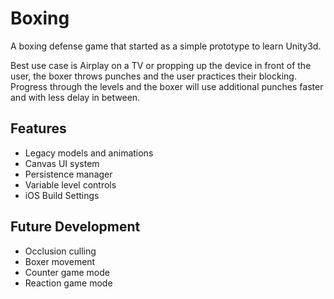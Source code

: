 # Boxing
A boxing defense game that started as a simple prototype to learn Unity3d.  

Best use case is Airplay on a TV or propping up the device in front of the user, the boxer throws punches and the user practices their blocking.  Progress through the levels and the boxer will use additional punches faster and with less delay in between.


## Features
* Legacy models and animations
* Canvas UI system
* Persistence manager
* Variable level controls
* iOS Build Settings

## Future Development
* Occlusion culling
* Boxer movement
* Counter game mode
* Reaction game mode
